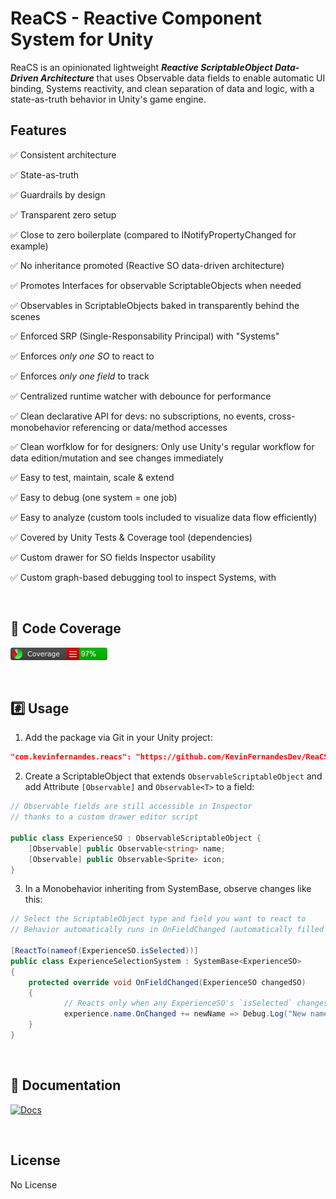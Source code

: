 # ReaCS - Reactive Component System for Unity

ReaCS is an opinionated lightweight <b><i>Reactive ScriptableObject Data-Driven Architecture</i></b> that uses Observable data fields to enable automatic UI binding, Systems reactivity, and clean separation of data and logic, with a state-as-truth behavior in Unity's game engine.

## Features
✅ Consistent architecture

✅ State-as-truth

✅ Guardrails by design

✅ Transparent zero setup

✅ Close to zero boilerplate (compared to INotifyPropertyChanged for example)

✅ No inheritance promoted (Reactive SO data-driven architecture)

✅ Promotes Interfaces for observable ScriptableObjects when needed

✅ Observables in ScriptableObjects baked in transparently behind the scenes

✅ Enforced SRP (Single-Responsability Principal) with "Systems" 

✅ Enforces *only one SO* to react to

✅ Enforces *only one field* to track

✅ Centralized runtime watcher with debounce for performance

✅ Clean declarative API for devs: no subscriptions, no events, cross-monobehavior referencing or data/method accesses

✅ Clean worfklow for for designers: Only use Unity's regular workflow for data edition/mutation and see changes immediately

✅ Easy to test, maintain, scale & extend

✅ Easy to debug (one system = one job)

✅ Easy to analyze (custom tools included to visualize data flow efficiently)

✅ Covered by Unity Tests & Coverage tool (dependencies)

✅ Custom drawer for SO fields Inspector usability

✅ Custom graph-based debugging tool to inspect Systems, with

<br> 

## 🔎 Code Coverage
[![Alt text](https://github.com/KevinFernandesDev/ReaCS/blob/main/badge_linecoverage.png)](https://github.com/KevinFernandesDev/ReaCS/blob/main/badge_linecoverage.png)

<br> 

## #️⃣ Usage
1. Add the package via Git in your Unity project:
```json
"com.kevinfernandes.reacs": "https://github.com/KevinFernandesDev/ReaCS.git"
```

2. Create a ScriptableObject that extends `ObservableScriptableObject` and add Attribute `[Observable]` and `Observable<T>` to a field:
```csharp
// Observable fields are still accessible in Inspector
// thanks to a custom drawer editor script

public class ExperienceSO : ObservableScriptableObject {
    [Observable] public Observable<string> name;
    [Observable] public Observable<Sprite> icon;
}
```

3. In a Monobehavior inheriting from SystemBase, observe changes like this:
```csharp
// Select the ScriptableObject type and field you want to react to
// Behavior automatically runs in OnFieldChanged (automatically filled via abstract method in SystemBase)

[ReactTo(nameof(ExperienceSO.isSelected))]
public class ExperienceSelectionSystem : SystemBase<ExperienceSO>
{
    protected override void OnFieldChanged(ExperienceSO changedSO)
    {
            // Reacts only when any ExperienceSO's `isSelected` changes
            experience.name.OnChanged += newName => Debug.Log("New name: " + newName);
    }
}
```

<br> 

## 📘 Documentation
[![Docs](https://img.shields.io/badge/docs-online-blue)](https://github.com/KevinFernandesDev/ReaCS/wiki)

<br> 

## License
No License
